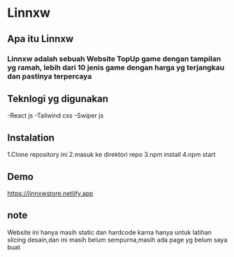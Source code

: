 # Linnxw

## Apa itu Linnxw

### Linnxw adalah sebuah Website TopUp game dengan tampilan yg ramah, lebih dari 10 jenis game dengan harga yg terjangkau dan pastinya terpercaya
## Teknlogi yg digunakan
-React js
-Tailwind css
-Swiper js
## Instalation
1.Clone repository ini
2.masuk ke direktori repo
3.npm install
4.npm start 
## Demo
https://linnxwstore.netlify.app

## note
Website ini hanya masih static dan hardcode karna hanya untuk latihan slicing desain,dan ini masih belum sempurna,masih ada page yg belum saya buat


